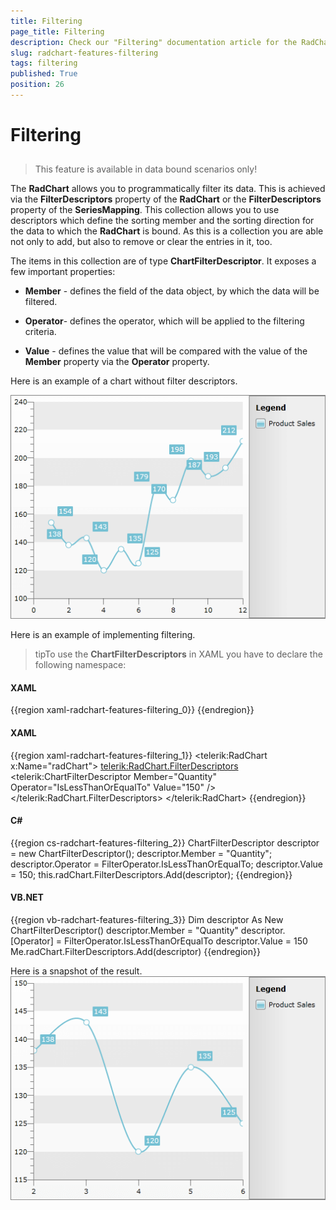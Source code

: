 ```yaml
---
title: Filtering
page_title: Filtering
description: Check our "Filtering" documentation article for the RadChart WPF control.
slug: radchart-features-filtering
tags: filtering
published: True
position: 26
---
```


# Filtering



## 

>This feature is available in data bound scenarios only!

The __RadChart__ allows you to programmatically filter its data. This is achieved via the __FilterDescriptors__ property of the __RadChart__ or the __FilterDescriptors__ property of the __SeriesMapping__. This collection allows you to use descriptors which define the sorting member and the sorting direction for the data to which the __RadChart__ is bound. As this is a collection you are able not only to add, but also to remove or clear the entries in it, too.

The items in this collection are of type __ChartFilterDescriptor__. It exposes a few important properties:

* __Member__ - defines the field of the data object, by which the data will be filtered.

* __Operator__-  defines the operator, which will be applied to the filtering criteria.

* __Value__ - defines the value that will be compared with the value of the __Member__ property via the __Operator__ property.

Here is an example of a chart without filter descriptors.

![](images/RadChart_Features_Filtering_01.png)

Here is an example of implementing filtering.

>tipTo use the __ChartFilterDescriptors__ in XAML you have to declare the following namespace:

#### __XAML__

{{region xaml-radchart-features-filtering_0}}
	<!--  xmlns:telerikCharting="clr-namespace:Telerik.Windows.Controls.Charting;assembly=Telerik.Windows.Controls.Charting"  -->
{{endregion}}



#### __XAML__

{{region xaml-radchart-features-filtering_1}}
	<telerik:RadChart x:Name="radChart">
	    <telerik:RadChart.FilterDescriptors>
	        <telerik:ChartFilterDescriptor Member="Quantity"
	                                       Operator="IsLessThanOrEqualTo"
	                                       Value="150" />
	    </telerik:RadChart.FilterDescriptors>
	</telerik:RadChart>
{{endregion}}



#### __C#__

{{region cs-radchart-features-filtering_2}}
	ChartFilterDescriptor descriptor = new ChartFilterDescriptor();
	descriptor.Member = "Quantity";
	descriptor.Operator = FilterOperator.IsLessThanOrEqualTo;
	descriptor.Value = 150;
	this.radChart.FilterDescriptors.Add(descriptor);
{{endregion}}



#### __VB.NET__

{{region vb-radchart-features-filtering_3}}
	Dim descriptor As New ChartFilterDescriptor()
	descriptor.Member = "Quantity"
	descriptor.[Operator] = FilterOperator.IsLessThanOrEqualTo
	descriptor.Value = 150
	Me.radChart.FilterDescriptors.Add(descriptor)
{{endregion}}
    
Here is a snapshot of the result.
    ![](images/RadChart_Features_Filtering_02.png)
